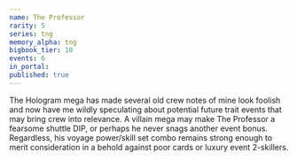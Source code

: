 ```yaml
---
name: The Professor
rarity: 5
series: tng
memory_alpha: tng
bigbook_tier: 10
events: 6
in_portal:
published: true
---
```


The Hologram mega has made several old crew notes of mine look foolish and now have me wildly speculating about potential future trait events that may bring crew into relevance. A villain mega may make The Professor a fearsome shuttle DIP, or perhaps he never snags another event bonus. Regardless, his voyage power/skill set combo remains strong enough to merit consideration in a behold against poor cards or luxury event 2-skillers.
